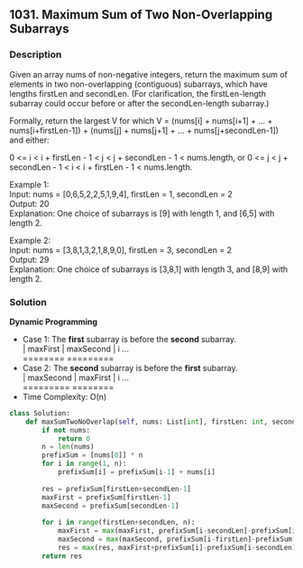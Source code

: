 ## 1031. Maximum Sum of Two Non-Overlapping Subarrays

### Description
Given an array nums of non-negative integers, return the maximum sum of elements in two non-overlapping (contiguous) subarrays, which have lengths firstLen and secondLen.  (For clarification, the firstLen-length subarray could occur before or after the secondLen-length subarray.)

Formally, return the largest V for which V = (nums[i] + nums[i+1] + ... + nums[i+firstLen-1]) + (nums[j] + nums[j+1] + ... + nums[j+secondLen-1]) and either:

0 <= i < i + firstLen - 1 < j < j + secondLen - 1 < nums.length, or
0 <= j < j + secondLen - 1 < i < i + firstLen - 1 < nums.length.

Example 1:  
Input: nums = [0,6,5,2,2,5,1,9,4], firstLen = 1, secondLen = 2  
Output: 20  
Explanation: One choice of subarrays is [9] with length 1, and [6,5] with length 2.  

Example 2:  
Input: nums = [3,8,1,3,2,1,8,9,0], firstLen = 3, secondLen = 2  
Output: 29  
Explanation: One choice of subarrays is [3,8,1] with length 3, and [8,9] with length 2.  

### Solution
**Dynamic Programming**
* Case 1: The **first** subarray is before the **second** subarray.  
|    maxFirst    | maxSecond | i ...  
     ========      =========
* Case 2: The **second** subarray is before the **first** subarray.  
|    maxSecond    | maxFirst | i ...  
     =========      ========
* Time Complexity: O(n)
```python
class Solution:
    def maxSumTwoNoOverlap(self, nums: List[int], firstLen: int, secondLen: int) -> int:
        if not nums:
            return 0
        n = len(nums)
        prefixSum = [nums[0]] * n
        for i in range(1, n):
            prefixSum[i] = prefixSum[i-1] + nums[i]
    
        res = prefixSum[firstLen+secondLen-1]
        maxFirst = prefixSum[firstLen-1]
        maxSecond = prefixSum[secondLen-1]
        
        for i in range(firstLen+secondLen, n):
            maxFirst = max(maxFirst, prefixSum[i-secondLen]-prefixSum[i-secondLen-firstLen])
            maxSecond = max(maxSecond, prefixSum[i-firstLen]-prefixSum[i-firstLen-secondLen])
            res = max(res, maxFirst+prefixSum[i]-prefixSum[i-secondLen], maxSecond+prefixSum[i]-prefixSum[i-firstLen])
        return res
```
